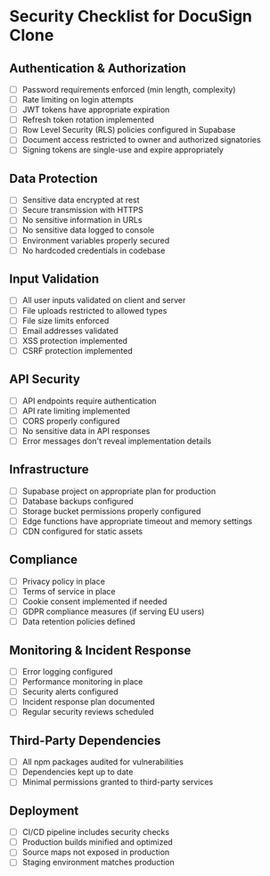 # Security Checklist for DocuSign Clone

## Authentication & Authorization
- [ ] Password requirements enforced (min length, complexity)
- [ ] Rate limiting on login attempts
- [ ] JWT tokens have appropriate expiration
- [ ] Refresh token rotation implemented
- [ ] Row Level Security (RLS) policies configured in Supabase
- [ ] Document access restricted to owner and authorized signatories
- [ ] Signing tokens are single-use and expire appropriately

## Data Protection
- [ ] Sensitive data encrypted at rest
- [ ] Secure transmission with HTTPS
- [ ] No sensitive information in URLs
- [ ] No sensitive data logged to console
- [ ] Environment variables properly secured
- [ ] No hardcoded credentials in codebase

## Input Validation
- [ ] All user inputs validated on client and server
- [ ] File uploads restricted to allowed types
- [ ] File size limits enforced
- [ ] Email addresses validated
- [ ] XSS protection implemented
- [ ] CSRF protection implemented

## API Security
- [ ] API endpoints require authentication
- [ ] API rate limiting implemented
- [ ] CORS properly configured
- [ ] No sensitive data in API responses
- [ ] Error messages don't reveal implementation details

## Infrastructure
- [ ] Supabase project on appropriate plan for production
- [ ] Database backups configured
- [ ] Storage bucket permissions properly configured
- [ ] Edge functions have appropriate timeout and memory settings
- [ ] CDN configured for static assets

## Compliance
- [ ] Privacy policy in place
- [ ] Terms of service in place
- [ ] Cookie consent implemented if needed
- [ ] GDPR compliance measures (if serving EU users)
- [ ] Data retention policies defined

## Monitoring & Incident Response
- [ ] Error logging configured
- [ ] Performance monitoring in place
- [ ] Security alerts configured
- [ ] Incident response plan documented
- [ ] Regular security reviews scheduled

## Third-Party Dependencies
- [ ] All npm packages audited for vulnerabilities
- [ ] Dependencies kept up to date
- [ ] Minimal permissions granted to third-party services

## Deployment
- [ ] CI/CD pipeline includes security checks
- [ ] Production builds minified and optimized
- [ ] Source maps not exposed in production
- [ ] Staging environment matches production
